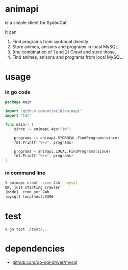 # animapi
is a simple client for SyoboCal.

It can

1. Find programs from syobocal directly 
2. Store animes, anisons and programs in local MySQL.
3. (the combination of 1 and 2) Crawl and store those.
4. Find animes, anisons and programs from local MySQL.

# usage
### in go code
```go
package main

import "github.com/otiai10/animapi"
import "fmt"

func main() {
    since := animapi.Ago("1w")    

    programs := animapi.SYOBOCAL.FindPrograms(since)
    fmt.Printf("%+v", programs)

    programs = animapi.LOCAL.FindPrograms(since)
    fmt.Printf("%+v", programs)
}
```
### in command line
```sh
% animapi crawl -cron 24h  -mysql
OK, just starting crawler
[mode]  cron per 24h
[mysql] localhost:3306
```

# test
```
% go test ./test/...
```

# dependencies
- [github.com/go-sql-driver/mysql](https://github.com/go-sql-driver/mysql)


